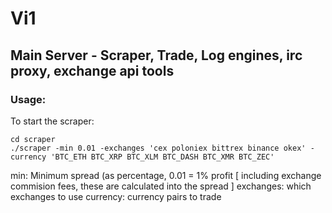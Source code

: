 # Vi1

## Main Server - Scraper, Trade, Log engines, irc proxy, exchange api tools


### Usage:

To start the scraper:

    cd scraper
    ./scraper -min 0.01 -exchanges 'cex poloniex bittrex binance okex' -currency 'BTC_ETH BTC_XRP BTC_XLM BTC_DASH BTC_XMR BTC_ZEC'


min: Minimum spread (as percentage, 0.01 = 1% profit [ including exchange commision fees, these are calculated into the spread ]
exchanges: which exchanges to use
currency: currency pairs to trade


